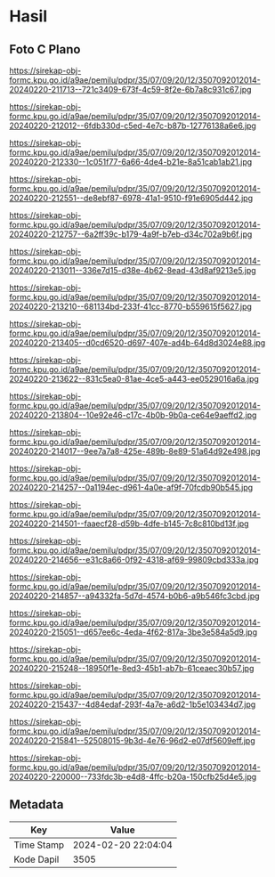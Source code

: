 # Hasil

## Foto C Plano

https://sirekap-obj-formc.kpu.go.id/a9ae/pemilu/pdpr/35/07/09/20/12/3507092012014-20240220-211713--721c3409-673f-4c59-8f2e-6b7a8c931c67.jpg

https://sirekap-obj-formc.kpu.go.id/a9ae/pemilu/pdpr/35/07/09/20/12/3507092012014-20240220-212012--6fdb330d-c5ed-4e7c-b87b-12776138a6e6.jpg

https://sirekap-obj-formc.kpu.go.id/a9ae/pemilu/pdpr/35/07/09/20/12/3507092012014-20240220-212330--1c051f77-6a66-4de4-b21e-8a51cab1ab21.jpg

https://sirekap-obj-formc.kpu.go.id/a9ae/pemilu/pdpr/35/07/09/20/12/3507092012014-20240220-212551--de8ebf87-6978-41a1-9510-f91e6905d442.jpg

https://sirekap-obj-formc.kpu.go.id/a9ae/pemilu/pdpr/35/07/09/20/12/3507092012014-20240220-212757--6a2ff39c-b179-4a9f-b7eb-d34c702a9b6f.jpg

https://sirekap-obj-formc.kpu.go.id/a9ae/pemilu/pdpr/35/07/09/20/12/3507092012014-20240220-213011--336e7d15-d38e-4b62-8ead-43d8af9213e5.jpg

https://sirekap-obj-formc.kpu.go.id/a9ae/pemilu/pdpr/35/07/09/20/12/3507092012014-20240220-213210--681134bd-233f-41cc-8770-b559615f5627.jpg

https://sirekap-obj-formc.kpu.go.id/a9ae/pemilu/pdpr/35/07/09/20/12/3507092012014-20240220-213405--d0cd6520-d697-407e-ad4b-64d8d3024e88.jpg

https://sirekap-obj-formc.kpu.go.id/a9ae/pemilu/pdpr/35/07/09/20/12/3507092012014-20240220-213622--831c5ea0-81ae-4ce5-a443-ee0529016a6a.jpg

https://sirekap-obj-formc.kpu.go.id/a9ae/pemilu/pdpr/35/07/09/20/12/3507092012014-20240220-213804--10e92e46-c17c-4b0b-9b0a-ce64e9aeffd2.jpg

https://sirekap-obj-formc.kpu.go.id/a9ae/pemilu/pdpr/35/07/09/20/12/3507092012014-20240220-214017--9ee7a7a8-425e-489b-8e89-51a64d92e498.jpg

https://sirekap-obj-formc.kpu.go.id/a9ae/pemilu/pdpr/35/07/09/20/12/3507092012014-20240220-214257--0a1194ec-d961-4a0e-af9f-70fcdb90b545.jpg

https://sirekap-obj-formc.kpu.go.id/a9ae/pemilu/pdpr/35/07/09/20/12/3507092012014-20240220-214501--faaecf28-d59b-4dfe-b145-7c8c810bd13f.jpg

https://sirekap-obj-formc.kpu.go.id/a9ae/pemilu/pdpr/35/07/09/20/12/3507092012014-20240220-214656--e31c8a66-0f92-4318-af69-99809cbd333a.jpg

https://sirekap-obj-formc.kpu.go.id/a9ae/pemilu/pdpr/35/07/09/20/12/3507092012014-20240220-214857--a94332fa-5d7d-4574-b0b6-a9b546fc3cbd.jpg

https://sirekap-obj-formc.kpu.go.id/a9ae/pemilu/pdpr/35/07/09/20/12/3507092012014-20240220-215051--d657ee6c-4eda-4f62-817a-3be3e584a5d9.jpg

https://sirekap-obj-formc.kpu.go.id/a9ae/pemilu/pdpr/35/07/09/20/12/3507092012014-20240220-215248--18950f1e-8ed3-45b1-ab7b-61ceaec30b57.jpg

https://sirekap-obj-formc.kpu.go.id/a9ae/pemilu/pdpr/35/07/09/20/12/3507092012014-20240220-215437--4d84edaf-293f-4a7e-a6d2-1b5e103434d7.jpg

https://sirekap-obj-formc.kpu.go.id/a9ae/pemilu/pdpr/35/07/09/20/12/3507092012014-20240220-215841--52508015-9b3d-4e76-96d2-e07df5609eff.jpg

https://sirekap-obj-formc.kpu.go.id/a9ae/pemilu/pdpr/35/07/09/20/12/3507092012014-20240220-220000--733fdc3b-e4d8-4ffc-b20a-150cfb25d4e5.jpg


## Metadata

| Key        | Value               |
| ---------- | ------------------- |
| Time Stamp | 2024-02-20 22:04:04 |
| Kode Dapil | 3505                |




